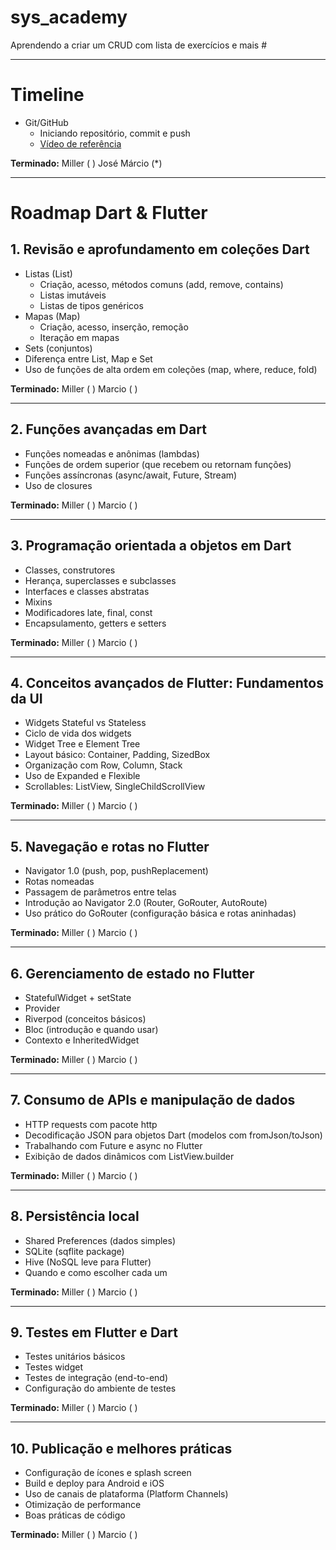 # sys_academy

Aprendendo a criar um CRUD com lista de exercícios e mais #

---

# Timeline

- Git/GitHub  
  - Iniciando repositório, commit e push  
  - [Vídeo de referência](https://www.youtube.com/watch?v=ts-H3W1uLMM)  

**Terminado:** Miller ( )  José Márcio (*)  

---

# Roadmap Dart & Flutter

## 1. Revisão e aprofundamento em coleções Dart
- Listas (List)  
  - Criação, acesso, métodos comuns (add, remove, contains)  
  - Listas imutáveis  
  - Listas de tipos genéricos  
- Mapas (Map)  
  - Criação, acesso, inserção, remoção  
  - Iteração em mapas  
- Sets (conjuntos)  
- Diferença entre List, Map e Set  
- Uso de funções de alta ordem em coleções (map, where, reduce, fold)  

**Terminado:** Miller ( )  Marcio ( )  

---

## 2. Funções avançadas em Dart
- Funções nomeadas e anônimas (lambdas)  
- Funções de ordem superior (que recebem ou retornam funções)  
- Funções assíncronas (async/await, Future, Stream)  
- Uso de closures  

**Terminado:** Miller ( )  Marcio ( )  

---

## 3. Programação orientada a objetos em Dart
- Classes, construtores  
- Herança, superclasses e subclasses  
- Interfaces e classes abstratas  
- Mixins  
- Modificadores late, final, const  
- Encapsulamento, getters e setters  

**Terminado:** Miller ( )  Marcio ( )  

---

## 4. Conceitos avançados de Flutter: Fundamentos da UI
- Widgets Stateful vs Stateless  
- Ciclo de vida dos widgets  
- Widget Tree e Element Tree  
- Layout básico: Container, Padding, SizedBox  
- Organização com Row, Column, Stack  
- Uso de Expanded e Flexible  
- Scrollables: ListView, SingleChildScrollView  

**Terminado:** Miller ( )  Marcio ( )  

---

## 5. Navegação e rotas no Flutter
- Navigator 1.0 (push, pop, pushReplacement)  
- Rotas nomeadas  
- Passagem de parâmetros entre telas  
- Introdução ao Navigator 2.0 (Router, GoRouter, AutoRoute)  
- Uso prático do GoRouter (configuração básica e rotas aninhadas)  

**Terminado:** Miller ( )  Marcio ( )  

---

## 6. Gerenciamento de estado no Flutter
- StatefulWidget + setState  
- Provider  
- Riverpod (conceitos básicos)  
- Bloc (introdução e quando usar)  
- Contexto e InheritedWidget  

**Terminado:** Miller ( )  Marcio ( )  

---

## 7. Consumo de APIs e manipulação de dados
- HTTP requests com pacote http  
- Decodificação JSON para objetos Dart (modelos com fromJson/toJson)  
- Trabalhando com Future e async no Flutter  
- Exibição de dados dinâmicos com ListView.builder  

**Terminado:** Miller ( )  Marcio ( )  

---

## 8. Persistência local
- Shared Preferences (dados simples)  
- SQLite (sqflite package)  
- Hive (NoSQL leve para Flutter)  
- Quando e como escolher cada um  

**Terminado:** Miller ( )  Marcio ( )  

---

## 9. Testes em Flutter e Dart
- Testes unitários básicos  
- Testes widget  
- Testes de integração (end-to-end)  
- Configuração do ambiente de testes  

**Terminado:** Miller ( )  Marcio ( )  

---

## 10. Publicação e melhores práticas
- Configuração de ícones e splash screen  
- Build e deploy para Android e iOS  
- Uso de canais de plataforma (Platform Channels)  
- Otimização de performance  
- Boas práticas de código  

**Terminado:** Miller ( )  Marcio ( )  
